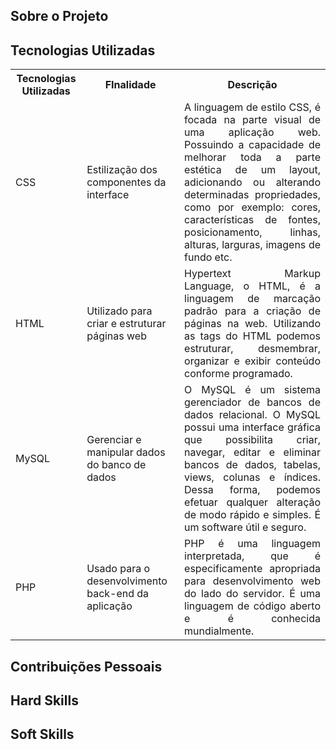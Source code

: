 ## **Sobre o Projeto**

## **Tecnologias Utilizadas**

<table>
    <tr>
        <th>Tecnologias Utilizadas</th>
        <th>FInalidade</th>
        <th>Descrição</th>
    </tr>
    <tr>
        <td>CSS</td>
        <td align="left">Estilização dos componentes da interface</td>
        <td align="justify">
            A linguagem de estilo CSS, é focada na parte visual de uma aplicação web. Possuindo a capacidade de melhorar toda a parte estética de um layout, adicionando ou alterando determinadas propriedades, como por exemplo: cores,
            características de fontes, posicionamento, linhas, alturas, larguras, imagens de fundo etc.
        </td>
    </tr>
    <tr>
        <td>HTML</td>
        <td align="left">Utilizado para criar e estruturar páginas web</td>
        <td align="justify">
            Hypertext Markup Language, o HTML, é a linguagem de marcação padrão para a criação de páginas na web. Utilizando as tags do HTML podemos estruturar, desmembrar, organizar e exibir conteúdo conforme programado.
        </td>
    </tr>
    <tr>
        <td>MySQL</td>
        <td align="left">Gerenciar e manipular dados do banco de dados</td>
        <td align="justify">
            O MySQL é um sistema gerenciador de bancos de dados relacional. O MySQL possui uma interface gráfica que possibilita criar, navegar, editar e eliminar bancos de dados, tabelas, views, colunas e índices. Dessa forma, podemos
            efetuar qualquer alteração de modo rápido e simples. É um software útil e seguro.
        </td>
    </tr>
    <tr>
        <td>PHP</td>
        <td align="left">Usado para o desenvolvimento back-end da aplicação</td>
        <td align="justify">PHP é uma linguagem interpretada, que é especificamente apropriada para desenvolvimento web do lado do servidor. É uma linguagem de código aberto e é conhecida mundialmente.</td>
    </tr>
</table>

## **Contribuições Pessoais**

## **Hard Skills**

## **Soft Skills**
